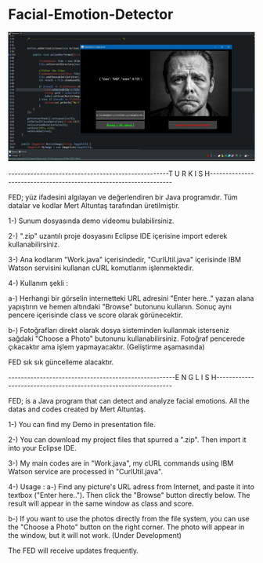 # Facial-Emotion-Detector

![sample](https://github.com/mertfozzy/Facial-Emotion-Detection/blob/master/test%20images/Ek%20A%C3%A7%C4%B1klama%202020-05-26%20160011.jpg?raw=true)

---------------------------------------------------T U R K I S H------------------------------------------------------------------

FED; yüz ifadesini algılayan ve değerlendiren bir Java programıdır. Tüm datalar ve kodlar Mert Altuntaş tarafından üretilmiştir.

1-) Sunum dosyasında demo videomu bulabilirsiniz.

2-) ".zip" uzantılı proje dosyasını Eclipse IDE içerisine import ederek kullanabilirsiniz.

3-) Ana kodlarım "Work.java" içerisindedir, "CurlUtil.java" içerisinde IBM Watson servisini kullanan cURL komutlarım işlenmektedir.

4-) Kullanım şekli : 

a-) Herhangi bir görselin internetteki URL adresini "Enter here.." yazan alana yapıştırın ve hemen altındaki "Browse" butonunu kullanın. Sonuç aynı pencere içerisinde class ve score olarak görünecektir.

b-) Fotoğrafları direkt olarak dosya sisteminden kullanmak isterseniz sağdaki "Choose a Photo" butonunu kullanabilirsiniz. Fotoğraf pencerede çıkacaktır ama işlem yapmayacaktır. (Geliştirme aşamasında)   

FED sık sık güncelleme alacaktır.

-----------------------------------------------------E N G L I S H----------------------------------------------------------------

FED; is a Java program that can detect and analyze facial emotions. All the datas and codes created by Mert Altuntaş.

1-) You can find my Demo in presentation file.

2-) You can download my project files that spurred a ".zip". Then import it into your Eclipse IDE.

3-) My main codes are in "Work.java", my cURL commands using IBM Watson service are processed in "CurlUtil.java".

4-) Usage : 
a-) Find any picture's URL adress from Internet, and paste it into textbox ("Enter here.."). Then click the "Browse" button directly below. The result will appear in the same window as class and score.

b-) If you want to use the photos directly from the file system, you can use the "Choose a Photo" button on the right corner. The photo will appear in the window, but it will not work. (Under Development)

The FED will receive updates frequently.


